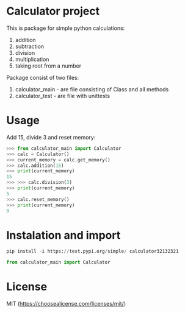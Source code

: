 # Calculator project

This is package for simple python calculations:
  1. addition
  2. subtraction
  3. division
  4. multiplication
  5. taking root from a number

Package consist of two files:
  1. calculator_main - are file consisting of Class and all methods
  2. calculator_test - are file with unittests

# Usage

Add 15, divide 3 and reset memory:

```python
>>> from calculator_main import Calculator
>>> calc = Calculator()
>>> current_memory = calc.get_memory()
>>> calc.addition(15)
>>> print(current_memory)
15
>>> >>> calc.division(3)
>>> print(current_memory)
5
>>> calc.reset_memory()
>>> print(current_memory)
0
```

# Instalation and import

```python
pip install -i https://test.pypi.org/simple/ calculator32132321

from calculator_main import Calculator
```

# License

MIT (https://choosealicense.com/licenses/mit/)
